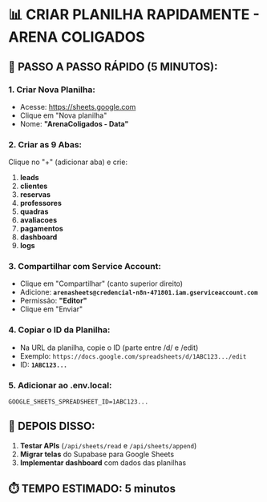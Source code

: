 # 📊 CRIAR PLANILHA RAPIDAMENTE - ARENA COLIGADOS

## 🎯 **PASSO A PASSO RÁPIDO (5 MINUTOS):**

### **1. Criar Nova Planilha:**
- Acesse: https://sheets.google.com
- Clique em "Nova planilha"
- Nome: **"ArenaColigados - Data"**

### **2. Criar as 9 Abas:**
Clique no "+" (adicionar aba) e crie:

1. **leads**
2. **clientes** 
3. **reservas**
4. **professores**
5. **quadras**
6. **avaliacoes**
7. **pagamentos**
8. **dashboard**
9. **logs**

### **3. Compartilhar com Service Account:**
- Clique em "Compartilhar" (canto superior direito)
- Adicione: **`arenasheets@credencial-n8n-471801.iam.gserviceaccount.com`**
- Permissão: **"Editor"**
- Clique em "Enviar"

### **4. Copiar o ID da Planilha:**
- Na URL da planilha, copie o ID (parte entre /d/ e /edit)
- Exemplo: `https://docs.google.com/spreadsheets/d/1ABC123.../edit`
- ID: **`1ABC123...`**

### **5. Adicionar ao .env.local:**
```env
GOOGLE_SHEETS_SPREADSHEET_ID=1ABC123...
```

## 🚀 **DEPOIS DISSO:**
1. **Testar APIs** (`/api/sheets/read` e `/api/sheets/append`)
2. **Migrar telas** do Supabase para Google Sheets
3. **Implementar dashboard** com dados das planilhas

## ⏱️ **TEMPO ESTIMADO:** 5 minutos
